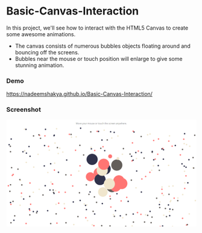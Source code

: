 # Basic-Canvas-Interaction
In this project, we'll see how to interact with the HTML5 Canvas to create some awesome animations.

* The canvas consists of numerous bubbles objects floating around and bouncing off the screens.
* Bubbles near the mouse or touch position will enlarge to give some stunning animation.
### Demo 

<https://nadeemshakya.github.io/Basic-Canvas-Interaction/>
### Screenshot

<img src = "screenshot.png">
